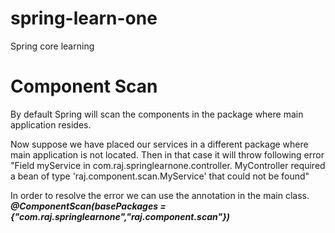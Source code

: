 # spring-learn-one
Spring core learning

Component Scan
==============
By default Spring will scan the components in the package where main application resides.

Now suppose we have placed our services in a different package where main application is not located.
Then in that case it will throw following error "Field myService in com.raj.springlearnone.controller.
MyController required a bean of type 'raj.component.scan.MyService' that could not be found"

In order to resolve the error we can use the annotation in the main class.
    **_@ComponentScan(basePackages = {"com.raj.springlearnone","raj.component.scan"})_**
